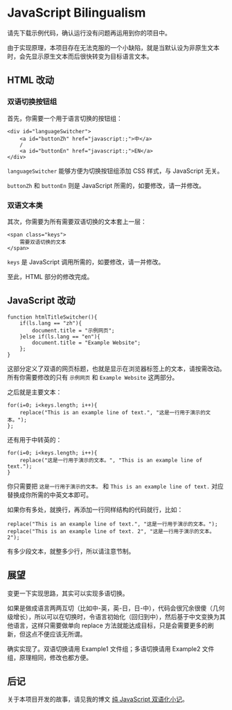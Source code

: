 # JavaScript Bilingualism

请先下载示例代码，确认运行没有问题再运用到你的项目中。

由于实现原理，本项目存在无法克服的一个小缺陷，就是当默认设为非原生文本时，会先显示原生文本而后很快转变为目标语言文本。

## HTML 改动

### 双语切换按钮组

首先，你需要一个用于语言切换的按钮组：

```
<div id="languageSwitcher">
    <a id="buttonZh" href="javascript:;">中</a>
    /
    <a id="buttonEn" href="javascript:;">EN</a>
</div>
```

`languageSwitcher` 能够方便为切换按钮组添加 CSS 样式，与 JavaScript 无关。

`buttonZh` 和 `buttonEn` 则是 JavaScript 所需的，如要修改，请一并修改。

### 双语文本类

其次，你需要为所有需要双语切换的文本套上一层：

```
<span class="keys">
    需要双语切换的文本
</span>
```

`keys` 是 JavaScript 调用所需的，如要修改，请一并修改。

至此，HTML 部分的修改完成。

## JavaScript 改动

```
function htmlTitleSwitcher(){
    if(ls.lang == "zh"){
        document.title = "示例网页";
    }else if(ls.lang == "en"){
        document.title = "Example Website";
    };
}
```

这部分定义了双语的网页标题，也就是显示在浏览器标签上的文本，请按需改动。所有你需要修改的只有 `示例网页` 和 `Example Website` 这两部分。

之后就是主要文本：

```
for(i=0; i<keys.length; i++){
    replace("This is an example line of text.", "这是一行用于演示的文本。");
};
```

还有用于中转英的：

```
for(i=0; i<keys.length; i++){
    replace("这是一行用于演示的文本。", "This is an example line of text.");
}
```

你只需要把 `这是一行用于演示的文本。` 和 `This is an example line of text.` 对应替换成你所需的中英文本即可。

如果你有多处，就换行，再添加一行同样结构的代码就行，比如：

```
replace("This is an example line of text.", "这是一行用于演示的文本。");
replace("This is an example line of text. 2", "这是一行用于演示的文本。2");
```

有多少段文本，就整多少行，所以请注意节制。

## 展望

变更一下实现思路，其实可以实现多语切换。

如果是做成语言两两互切（比如中-英，英-日，日-中），代码会很冗余很傻（几何级增长），所以可以在切换时，令语言初始化（回归到中），然后基于中文变换为其他语言，这样只需要做单向 replace 方法就能达成目标，只是会需要更多的刷新，但这点不便应该无所谓。

确实实现了。双语切换请用 Example1 文件组；多语切换请用 Example2 文件组，原理相同，修改也都方便。

## 后记

关于本项目开发的故事，请见我的博文 [纯 JavaScript 双语化小记](https://zexwoo.blog/pure_js_bilingualism/)。